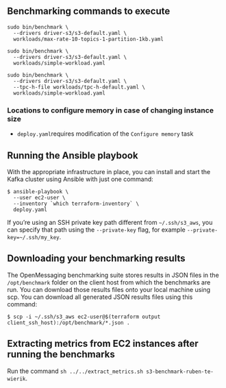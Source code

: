 ## Benchmarking commands to execute

```
sudo bin/benchmark \
  --drivers driver-s3/s3-default.yaml \
  workloads/max-rate-10-topics-1-partition-1kb.yaml
```

```
sudo bin/benchmark \
  --drivers driver-s3/s3-default.yaml \
  workloads/simple-workload.yaml
```

```
sudo bin/benchmark \
  --drivers driver-s3/s3-default.yaml \
  --tpc-h-file workloads/tpc-h-default.yaml \
  workloads/simple-workload.yaml
```

### Locations to configure memory in case of changing instance size

* `deploy.yaml`requires modification of the `Configure memory` task

## Running the Ansible playbook

With the appropriate infrastructure in place, you can install and start the Kafka cluster using Ansible with just one command:

```
$ ansible-playbook \
  --user ec2-user \
  --inventory `which terraform-inventory` \
  deploy.yaml
```

If you’re using an SSH private key path different from `~/.ssh/s3_aws`, you can specify that path using the `--private-key` flag, for example `--private-key=~/.ssh/my_key`.

## Downloading your benchmarking results

The OpenMessaging benchmarking suite stores results in JSON files in the `/opt/benchmark` folder on the client host from which the benchmarks are run. You can download those results files onto your local machine using scp. You can download all generated JSON results files using this command:

```
$ scp -i ~/.ssh/s3_aws ec2-user@$(terraform output client_ssh_host):/opt/benchmark/*.json .
```

## Extracting metrics from EC2 instances after running the benchmarks

Run the command `sh ../../extract_metrics.sh s3-benchmark-ruben-te-wierik`.
